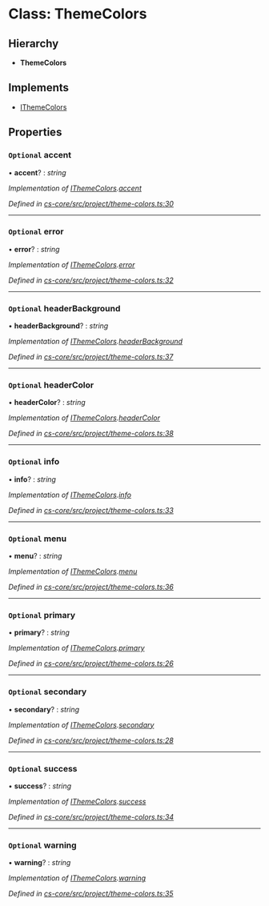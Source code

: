 # Class: ThemeColors

## Hierarchy

* **ThemeColors**

## Implements

* [IThemeColors](../interfaces/_cs_core_src_project_theme_colors_.ithemecolors.md)

## Properties

### `Optional` accent

• **accent**? : *string*

*Implementation of [IThemeColors](../interfaces/_cs_core_src_project_theme_colors_.ithemecolors.md).[accent](../interfaces/_cs_core_src_project_theme_colors_.ithemecolors.md#optional-accent)*

*Defined in [cs-core/src/project/theme-colors.ts:30](https://github.com/RichardHovenkamp/csnext/blob/c891e154/packages/cs-core/src/project/theme-colors.ts#L30)*

___

### `Optional` error

• **error**? : *string*

*Implementation of [IThemeColors](../interfaces/_cs_core_src_project_theme_colors_.ithemecolors.md).[error](../interfaces/_cs_core_src_project_theme_colors_.ithemecolors.md#optional-error)*

*Defined in [cs-core/src/project/theme-colors.ts:32](https://github.com/RichardHovenkamp/csnext/blob/c891e154/packages/cs-core/src/project/theme-colors.ts#L32)*

___

### `Optional` headerBackground

• **headerBackground**? : *string*

*Implementation of [IThemeColors](../interfaces/_cs_core_src_project_theme_colors_.ithemecolors.md).[headerBackground](../interfaces/_cs_core_src_project_theme_colors_.ithemecolors.md#optional-headerbackground)*

*Defined in [cs-core/src/project/theme-colors.ts:37](https://github.com/RichardHovenkamp/csnext/blob/c891e154/packages/cs-core/src/project/theme-colors.ts#L37)*

___

### `Optional` headerColor

• **headerColor**? : *string*

*Implementation of [IThemeColors](../interfaces/_cs_core_src_project_theme_colors_.ithemecolors.md).[headerColor](../interfaces/_cs_core_src_project_theme_colors_.ithemecolors.md#optional-headercolor)*

*Defined in [cs-core/src/project/theme-colors.ts:38](https://github.com/RichardHovenkamp/csnext/blob/c891e154/packages/cs-core/src/project/theme-colors.ts#L38)*

___

### `Optional` info

• **info**? : *string*

*Implementation of [IThemeColors](../interfaces/_cs_core_src_project_theme_colors_.ithemecolors.md).[info](../interfaces/_cs_core_src_project_theme_colors_.ithemecolors.md#optional-info)*

*Defined in [cs-core/src/project/theme-colors.ts:33](https://github.com/RichardHovenkamp/csnext/blob/c891e154/packages/cs-core/src/project/theme-colors.ts#L33)*

___

### `Optional` menu

• **menu**? : *string*

*Implementation of [IThemeColors](../interfaces/_cs_core_src_project_theme_colors_.ithemecolors.md).[menu](../interfaces/_cs_core_src_project_theme_colors_.ithemecolors.md#optional-menu)*

*Defined in [cs-core/src/project/theme-colors.ts:36](https://github.com/RichardHovenkamp/csnext/blob/c891e154/packages/cs-core/src/project/theme-colors.ts#L36)*

___

### `Optional` primary

• **primary**? : *string*

*Implementation of [IThemeColors](../interfaces/_cs_core_src_project_theme_colors_.ithemecolors.md).[primary](../interfaces/_cs_core_src_project_theme_colors_.ithemecolors.md#optional-primary)*

*Defined in [cs-core/src/project/theme-colors.ts:26](https://github.com/RichardHovenkamp/csnext/blob/c891e154/packages/cs-core/src/project/theme-colors.ts#L26)*

___

### `Optional` secondary

• **secondary**? : *string*

*Implementation of [IThemeColors](../interfaces/_cs_core_src_project_theme_colors_.ithemecolors.md).[secondary](../interfaces/_cs_core_src_project_theme_colors_.ithemecolors.md#optional-secondary)*

*Defined in [cs-core/src/project/theme-colors.ts:28](https://github.com/RichardHovenkamp/csnext/blob/c891e154/packages/cs-core/src/project/theme-colors.ts#L28)*

___

### `Optional` success

• **success**? : *string*

*Implementation of [IThemeColors](../interfaces/_cs_core_src_project_theme_colors_.ithemecolors.md).[success](../interfaces/_cs_core_src_project_theme_colors_.ithemecolors.md#optional-success)*

*Defined in [cs-core/src/project/theme-colors.ts:34](https://github.com/RichardHovenkamp/csnext/blob/c891e154/packages/cs-core/src/project/theme-colors.ts#L34)*

___

### `Optional` warning

• **warning**? : *string*

*Implementation of [IThemeColors](../interfaces/_cs_core_src_project_theme_colors_.ithemecolors.md).[warning](../interfaces/_cs_core_src_project_theme_colors_.ithemecolors.md#optional-warning)*

*Defined in [cs-core/src/project/theme-colors.ts:35](https://github.com/RichardHovenkamp/csnext/blob/c891e154/packages/cs-core/src/project/theme-colors.ts#L35)*
